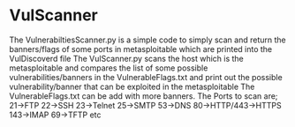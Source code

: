 # VulScanner

The VulnerabiltiesScanner.py is a simple code to simply scan and return the banners/flags of some ports in metasploitable 
which are printed into the VulDiscoverd file
The VulScanner.py scans the host which is the metasploitable 
and compares the list of some possible vulnerabilities/banners in the VulnerableFlags.txt 
and print out the possible vulnerability/banner that can be exploited in the metasploitable
The VulnerableFlags.txt can be add with more banners.
The Ports to scan are;
21->FTP
22->SSH
23->Telnet
25->SMTP
53->DNS
80->HTTP/443->HTTPS
143->IMAP
69->TFTP   etc
